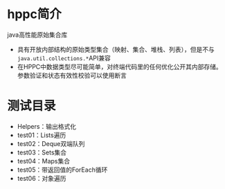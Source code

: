 # hppc简介
java高性能原始集合库
- 具有开放内部结构的原始类型集合（映射、集合、堆栈、列表），但是不与`java.util.collections.*`API兼容
- 在HPPC中数据类型尽可能简单，对终端代码里的任何优化公开其内部存储。参数验证和状态有效性校验可以使用断言

# 测试目录
- Helpers：输出格式化
- test01：Lists遍历
- test02：Deque双端队列
- test03：Sets集合
- test04：Maps集合
- test05：带返回值的ForEach循环
- test06：对象遍历


